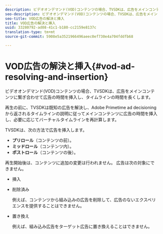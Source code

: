 ```yaml
---
description: ビデオオンデマンド(VOD)コンテンツの場合、TVSDKは、広告をメインコンテンツに繋ぎ合わせて広告の時間を挿入し、タイムラインの時間を長くします。
seo-description: ビデオオンデマンド(VOD)コンテンツの場合、TVSDKは、広告をメインコンテンツに繋ぎ合わせて広告の時間を挿入し、タイムラインの時間を長くします。
seo-title: VOD広告の解決と挿入
title: VOD広告の解決と挿入
uuid: 33280792-ad08-41c1-b180-cc2159e8137c
translation-type: tm+mt
source-git-commit: 5908e5a3521966496aeec0ef730e4a704fddfb68

---
```



# VOD広告の解決と挿入{#vod-ad-resolving-and-insertion}

ビデオオンデマンド(VOD)コンテンツの場合、TVSDKは、広告をメインコンテンツに繋ぎ合わせて広告の時間を挿入し、タイムラインの時間を長くします。

再生の前に、TVSDKは既知の広告を解決し、Adobe Primetime ad decisioningから返されるタイムラインの説明に従ってメインコンテンツに広告の時間を挿入し、必要に応じてバーチャルタイムラインを再計算します。

TVSDKは、次の方法で広告を挿入します。

* **プリロール**（コンテンツの前）。
* **ミッドロール**（コンテンツ内）。
* **ポストロール**（コンテンツの後）。

再生開始後は、コンテンツに追加の変更は行われません。 広告は次の対象にできません。

* 挿入
* 削除済み

   例えば、コンテンツから組み込みの広告を削除して、広告のないエクスペリエンスを提供することはできません。
* 置き換え

   例えば、組み込み広告をターゲット広告に置き換えることはできません。

